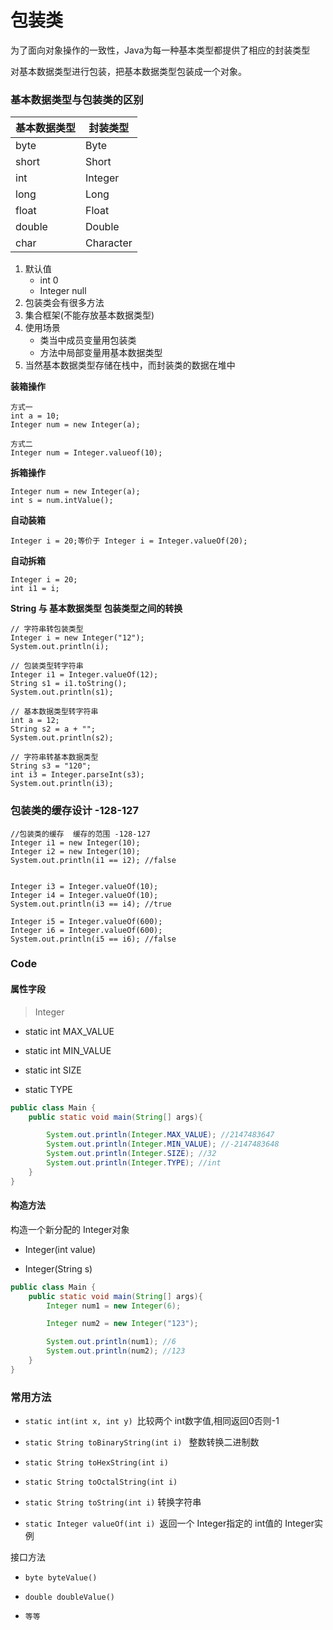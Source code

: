 # 包装类

为了面向对象操作的一致性，Java为每一种基本类型都提供了相应的封装类型

对基本数据类型进行包装，把基本数据类型包装成一个对象。


### 基本数据类型与包装类的区别

| 基本数据类型  | 封装类型  |
| ------------ | ------------ |
| byte  |  Byte |
| short  |  Short |
| int  |  Integer |
| long  |  Long |
| float  |  Float |
| double  |  Double |
| char  |  Character |


1. 默认值
	-  int 0
	-  Integer null
2. 包装类会有很多方法
3. 集合框架(不能存放基本数据类型)
4. 使用场景
	- 类当中成员变量用包装类
	- 方法中局部变量用基本数据类型
5. 当然基本数据类型存储在栈中，而封装类的数据在堆中



**装箱操作**
```
方式一
int a = 10;
Integer num = new Integer(a);

方式二
Integer num = Integer.valueof(10);
```

**拆箱操作**
```
Integer num = new Integer(a);
int s = num.intValue();
```
**自动装箱**
```
Integer i = 20;等价于 Integer i = Integer.valueOf(20);
```
**自动拆箱**
```
Integer i = 20;
int i1 = i;
```
**String 与 基本数据类型 包装类型之间的转换**
```
// 字符串转包装类型
Integer i = new Integer("12");
System.out.println(i);

// 包装类型转字符串
Integer i1 = Integer.valueOf(12);
String s1 = i1.toString();
System.out.println(s1);

// 基本数据类型转字符串
int a = 12;
String s2 = a + "";
System.out.println(s2);

// 字符串转基本数据类型
String s3 = "120";
int i3 = Integer.parseInt(s3);
System.out.println(i3);
```
### 包装类的缓存设计 -128-127
```
//包装类的缓存  缓存的范围 -128-127
Integer i1 = new Integer(10);
Integer i2 = new Integer(10);
System.out.println(i1 == i2); //false


Integer i3 = Integer.valueOf(10);
Integer i4 = Integer.valueOf(10);
System.out.println(i3 == i4); //true

Integer i5 = Integer.valueOf(600);
Integer i6 = Integer.valueOf(600);
System.out.println(i5 == i6); //false
```




### Code

#### 属性字段

> Integer

- static int MAX_VALUE 

- static int MIN_VALUE 

- static int SIZE 

- static <Integer> TYPE 

```java
public class Main {
    public static void main(String[] args){

        System.out.println(Integer.MAX_VALUE); //2147483647
        System.out.println(Integer.MIN_VALUE); //-2147483648
        System.out.println(Integer.SIZE); //32
        System.out.println(Integer.TYPE); //int
    }
}
```

#### 构造方法

构造一个新分配的 Integer对象

- Integer(int value) 

- Integer(String s) 

```java
public class Main {
    public static void main(String[] args){
        Integer num1 = new Integer(6);

        Integer num2 = new Integer("123");

        System.out.println(num1); //6
        System.out.println(num2); //123
    }
}
```

### 常用方法

- `static int(int x, int y) `比较两个 int数字值,相同返回0否则-1

- `static String toBinaryString(int i) ` 整数转换二进制数

- `static String toHexString(int i) `

- `static String toOctalString(int i)  `

- `static String toString(int i)` 转换字符串

- `static Integer valueOf(int i) `返回一个 Integer指定的 int值的 Integer实例

接口方法

- `byte byteValue() `

- `double doubleValue() `

- `等等`